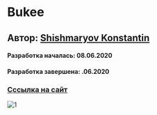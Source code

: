 # Bukee
## Aвтор: [Shishmaryov Konstantin](https://github.com/shishmaryovkonstantin/)
#### Разработка началась: 08.06.2020
#### Разработка завершена: .06.2020
### [Ccсылка на сайт](https://shishmaryovkonstantin.github.io/Bukee/dist/index.html)
![1](../../shishmaryovkonstantin/Bukee/02_preview.jpg)
